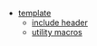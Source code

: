 - [template](src/template.cpp.html)
    - [include header](src/include.cpp.html)
    - [utility macros](src/macro.cpp.html)
